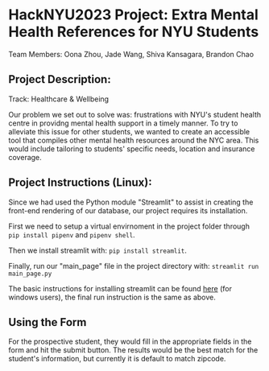 # HackNYU2023 Project: Extra Mental Health References for NYU Students

Team Members: Oona Zhou, Jade Wang, Shiva Kansagara, Brandon Chao

## Project Description:

Track: Healthcare & Wellbeing

Our problem we set out to solve was: frustrations with NYU's student health centre in providng mental health support in a timely manner. To try to alleviate this issue for other students, we wanted to create an accessible tool that compiles other mental health resources around the NYC area. This would include tailoring to students' specific needs, location and insurance coverage. 

## Project Instructions (Linux):

Since we had used the Python module "Streamlit" to assist in creating the front-end rendering of our database, our project requires its installation.

First we need to setup a virtual envirnoment in the project folder through ```pip install pipenv``` and ```pipenv shell```.

Then we install streamlit with: ```pip install streamlit```.

Finally, run our "main_page" file in the project directory with: ```streamlit run main_page.py```

The basic instructions for installing streamlit can be found [here](https://docs.streamlit.io/library/get-started/installation) (for windows users), the final run instruction is the same as above. 

## Using the Form

For the prospective student, they would fill in the appropriate fields in the form and hit the submit button. The results would be the best match for the student's information, but currently it is default to match zipcode. 